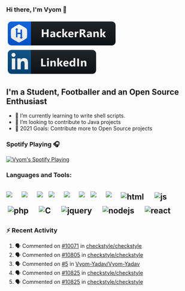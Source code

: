 ### Hi there, I'm Vyom 👋

<a href="https://www.hackerrank.com/VyomYadav">
    <img src="https://github.com/MikeCodesDotNET/ColoredBadges/blob/master/svg/dev/services/hackerrank.svg" alt="hackerrank" style="vertical-align:top; margin:6px 4px">
</a> 
<a href="https://www.linkedin.com/in/vyom-yadav-66a97918b/">
    <img src="https://github.com/MikeCodesDotNET/ColoredBadges/blob/master/svg/social/linkedin.svg" alt="gitter" style="vertical-align:top; margin:6px 4px">
</a>  

## I'm a Student, Footballer and an Open Source Enthusiast

- 🌱 I’m currently learning to write shell scripts.
- 👯 I’m looking to contribute to Java projects
- 🥅 2021 Goals: Contribute more to Open Source projects

### Spotify Playing 🎧

[<img src="https://novatorem-git-master-vyom-yadav.vercel.app/api/spotify" alt="Vyom's Spotify Playing" width="350" />](https://open.spotify.com/user/312oauov5ttlvf6hg6yygyiz3m4m)


### Languages and Tools:

<img src="https://qph.fs.quoracdn.net/main-qimg-48b7a3d8958565e7aa3ad4dbf2312770.webp" height="30"> &nbsp; &nbsp;  <img src="https://www.techbaz.org/Course/img/c-logo.png" height="30"> &nbsp; &nbsp;  <img src="https://image.flaticon.com/icons/png/512/25/25231.png" height="30"> &nbsp; <img src="https://resources.jetbrains.com/storage/products/intellij-idea/img/meta/intellij-idea_logo_300x300.png" height="30"> &nbsp; &nbsp; <img src="https://www.tinkercad.com/favicon.ico" height="30"> &nbsp; &nbsp;  <img src="https://upload.wikimedia.org/wikipedia/commons/thumb/e/e0/Git-logo.svg/1280px-Git-logo.svg.png" height="25">&nbsp; &nbsp;<img src="https://upload.wikimedia.org/wikipedia/commons/thumb/c/c3/Python-logo-notext.svg/1200px-Python-logo-notext.svg.png" height="25"> &nbsp; &nbsp; <img src="https://www.djangoproject.com/m/img/logos/django-logo-negative.png" height="25">&nbsp; &nbsp;  <img src="https://github.com/piyush168713/ColoredBadges/raw/master/svg/dev/languages/html.svg" alt="html" style="vertical-align:top; margin:6px 4px">&nbsp; &nbsp;  <img src="https://github.com/piyush168713/ColoredBadges/raw/master/svg/dev/languages/js.svg" alt="js" style="vertical-align:top; margin:6px 4px">&nbsp; &nbsp;  <img src="https://github.com/piyush168713/ColoredBadges/raw/master/svg/dev/languages/php.svg" alt="php" style="vertical-align:top; margin:6px 4px">&nbsp; &nbsp;  <img src="https://github.com/piyush168713/ColoredBadges/raw/master/svg/dev/languages/csharp.svg" alt="C" style="vertical-align:top; margin:6px 4px">&nbsp; &nbsp;  <img src="https://github.com/piyush168713/ColoredBadges/raw/master/svg/dev/frameworks/jquery.svg" alt="jquery" style="vertical-align:top; margin:6px 4px">&nbsp; &nbsp;  <img src="https://github.com/piyush168713/ColoredBadges/raw/master/svg/dev/frameworks/nodejs_larger.svg" alt="nodejs" style="vertical-align:top; margin:6px 4px">&nbsp; &nbsp;  <img src="https://github.com/piyush168713/ColoredBadges/raw/master/svg/dev/frameworks/react.svg" alt="react" style="vertical-align:top; margin:6px 4px">
---

### :zap: Recent Activity

<!--START_SECTION:activity-->
1. 🗣 Commented on [#10071](https://github.com/checkstyle/checkstyle/issues/10071) in [checkstyle/checkstyle](https://github.com/checkstyle/checkstyle)
2. 🗣 Commented on [#10805](https://github.com/checkstyle/checkstyle/issues/10805) in [checkstyle/checkstyle](https://github.com/checkstyle/checkstyle)
3. 🗣 Commented on [#5](https://github.com/Vyom-Yadav/Vyom-Yadav/issues/5) in [Vyom-Yadav/Vyom-Yadav](https://github.com/Vyom-Yadav/Vyom-Yadav)
4. 🗣 Commented on [#10825](https://github.com/checkstyle/checkstyle/issues/10825) in [checkstyle/checkstyle](https://github.com/checkstyle/checkstyle)
5. 🗣 Commented on [#10825](https://github.com/checkstyle/checkstyle/issues/10825) in [checkstyle/checkstyle](https://github.com/checkstyle/checkstyle)
<!--END_SECTION:activity-->





